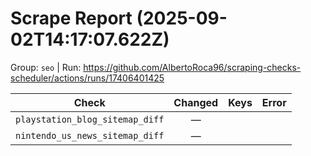 # Scrape Report (2025-09-02T14:17:07.622Z)

Group: `seo`  |  Run: https://github.com/AlbertoRoca96/scraping-checks-scheduler/actions/runs/17406401425

| Check | Changed | Keys | Error |
|---|:---:|:--|:--|
| `playstation_blog_sitemap_diff` | — |  |  |
| `nintendo_us_news_sitemap_diff` | — |  |  |
